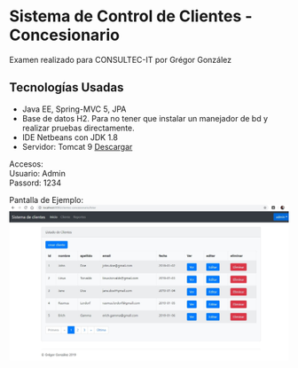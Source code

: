 # Sistema de Control de Clientes - Concesionario
Examen realizado para CONSULTEC-IT por Grégor González

## Tecnologías Usadas

-  Java EE, Spring-MVC 5, JPA
- Base de datos H2. Para no tener que instalar un manejador de bd y realizar pruebas directamente.
- IDE Netbeans con JDK 1.8
- Servidor: Tomcat 9 [Descargar](https://tomcat.apache.org/download-90.cgi)

Accesos:  
Usuario: Admin  
Passord: 1234  

Pantalla de Ejemplo:
![Imagen de ejemplo](pantalla.jpg)
